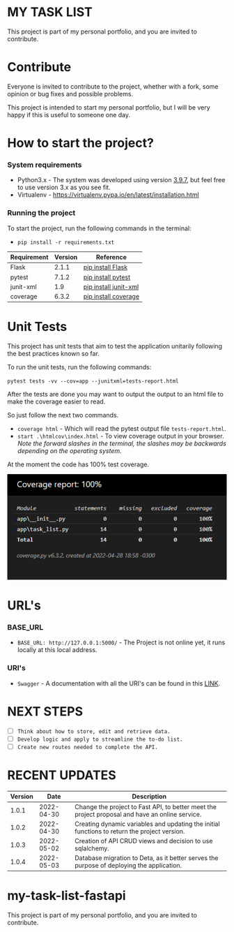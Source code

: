 # MY TASK LIST
This project is part of my personal portfolio, and you are invited to contribute.

# Contribute
Everyone is invited to contribute to the project, whether with a fork, some opinion or bug fixes and possible problems.

This project is intended to start my personal portfolio, but I will be very happy if this is useful to someone one day.

# How to start the project?
### System requirements
- Python3.x - The system was developed using version [3.9.7](https://www.python.org/downloads/release/python-397/), but feel free to use version 3.x as you see fit.
- Virtualenv - https://virtualenv.pypa.io/en/latest/installation.html
### Running the project
To start the project, run the following commands in the terminal:
- ``pip install -r requirements.txt``


| Requirement | Version | Reference |
|---|---|---|
| Flask | 2.1.1 | [pip install Flask](https://pypi.org/project/Flask/)
| pytest | 7.1.2 |  [pip install pytest](https://pypi.org/project/pytest/)
| junit-xml | 1.9 | [pip install junit-xml](https://pypi.org/project/junit-xml/)
| coverage | 6.3.2 | [pip install coverage](https://pypi.org/project/coverage/)

# Unit Tests

This project has unit tests that aim to test the application unitarily following the best practices known so far.

To run the unit tests, run the following commands:

``pytest tests -vv --cov=app --junitxml=tests-report.html``

After the tests are done you may want to output the output to an html file to make the coverage easier to read.

So just follow the next two commands.
- ``coverage html`` - Which will read the pytest output file `tests-report.html`.
- ``start .\htmlcov\index.html`` - To view coverage output in your browser. *Note the forward slashes in the terminal, the slashes may be backwards depending on the operating system.*

At the moment the code has 100% test coverage.

![Coverage](./imgs/coverage.png)

# URL's
### BASE_URL
- ``BASE_URL: http://127.0.0.1:5000/`` - The Project is not online yet, it runs locally at this local address.

### URI's
- ``Swagger`` - A documentation with all the URI's can be found in this [LINK](https://9jak84.deta.dev/docs).

# NEXT STEPS
- [ ] ``Think about how to store, edit and retrieve data.``
- [ ] ``Develop logic and apply to streamline the to-do list.``
- [ ] ``Create new routes needed to complete the API.``

# RECENT UPDATES
| Version | Date | Description |
--- | --- | ---
1.0.1 | 2022-04-30 | Change the project to Fast API, to better meet the project proposal and have an online service. |
1.0.2 | 2022-04-30 | Creating dynamic variables and updating the initial functions to return the project version.
1.0.3 | 2022-05-02 | Creation of API CRUD views and decision to use sqlalchemy.
1.0.4 | 2022-05-03 | Database migration to Deta, as it better serves the purpose of deploying the application.
# my-task-list-fastapi
This project is part of my personal portfolio, and you are invited to contribute.

